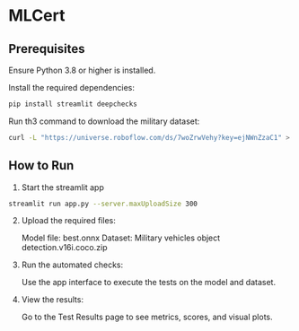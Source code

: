 # MLCert

## Prerequisites

Ensure Python 3.8 or higher is installed.

Install the required dependencies:

```bash
pip install streamlit deepchecks
```

Run th3 command to download the military dataset:

```bash
curl -L "https://universe.roboflow.com/ds/7woZrwVehy?key=ejNWnZzaC1" > roboflow.zip; unzip roboflow.zip; rm roboflow.zip
```

## How to Run

1. Start the streamlit app

```bash
streamlit run app.py --server.maxUploadSize 300
```

2. Upload the required files:

   Model file: best.onnx
   Dataset: Military vehicles object detection.v16i.coco.zip

3. Run the automated checks:

   Use the app interface to execute the tests on the model and dataset.

4. View the results:

   Go to the Test Results page to see metrics, scores, and visual plots.
